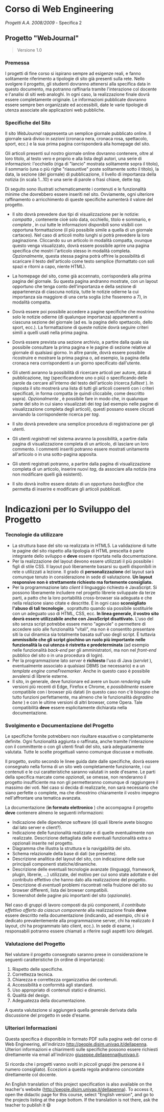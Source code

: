 # Corso di Web Engineering
*Progetti A.A. 2008/2009* - Specifica 2

## Progetto "WebJournal"

> Versione 1.0

### Premessa

I progetti di fine corso si ispirano sempre ad esigenze
reali, e fanno solitamente riferimento a tipologie di sito già presenti sulla
rete. Nello svolgere il progetto, gli studenti dovranno attenersi alla
specifica data in questo documento, ma potranno raffinarla tramite l'interazione
col docente e l'analisi di siti web analoghi. In ogni caso, la realizzazione
finale dovrà essere completamente originale. Le informazioni pubblicate
dovranno essere sempre ben organizzate ed accessibili, date le varie tipologie
di utenza associate alle applicazioni web pubbliche.

### Specifiche del Sito

Il sito *WebJournal* rappresenta un semplice giornale pubblicato online. Il giornale sarà diviso in *sezioni* (cronaca nera, cronaca rosa, spettacolo, sport, ecc.) e la sua prima pagina corrisponderà alla homepage del sito.

Gli articoli presenti sul nostro giornale online dovranno contenere, oltre al loro titolo, al testo vero e proprio e alla lista degli autori, una serie di informazioni: l'occhiello (riga di "lancio" mostrata solitamente sopra il titolo), il sommario (una o più righe "riassuntive" poste solitamente sotto il titolo), la data, la sezione (del giornale) di pubblicazione, il livello di importanza della notizia (in scala 1...10) e una serie di parole o frasi chiave, dette *tag*.

Di seguito sono illustrati schematicamente i contenuti e le
funzionalità minime che dovrebbero essere inseriti nel sito. Ovviamente, ogni
ulteriore raffinamento o arricchimento di queste specifiche aumenterà il valore
del progetto.
* Il sito dovrà prevedere due tipi di visualizzazione per le notizie: *compatta* , contenente cioè solo data, occhiello, titolo e sommario, e *completa* , in cui tutte le informazioni disponibili sono visibili con opportuna formattazione (il più possibile simile a quella di un giornale cartaceo). Nel caso di articoli molto lunghi si potrà prevedere la loro paginazione. Cliccando su un articolo in modalità compatta, ovunque questo venga visualizzato, dovrà essere possibile aprire una pagina specifica che mostri l'articolo stesso in modalità completa. *Opzionalmente*, questa stessa pagina potrà offrire la possibilità di scaricare il testo dell'articolo come testo semplice (formattato con soli spazi e ritorni a capo, niente HTML).

* La homepage del sito, come già accennato, corrisponderà alla prima pagina del giornale. Su questa pagina andranno mostrate, con un layout opportuno che tenga conto dell'importanza e della sezione di appartenenza di ciascuna notizia, tutte le notizie odierne la cui importanza sia maggiore di una certa soglia (che fisseremo a 7), in modalità compatta.

* Dovrà essere poi possibile accedere a pagine specifiche che mostrino solo le notizie odierne (di qualunque importanza) appartenenti a ciascuna sezione del giornale (ad es. la pagina dello spettacolo, dello sport, ecc.). La formattazione di queste notizie dovrà seguire criteri simili a quelli usati nella prima pagina.

* Dovrà essere prevista una sezione archivio, a partire dalla quale sia possibile consultare la prima pagina e le pagine di sezione relative al giornale di qualsiasi giorno. In altre parole, dovrà essere possibile ricostruire e mostrare la prima pagina o, ad esempio, la pagina della cronaca nera corrispondenti a un giorno specificato dall'utente.

* Gli utenti avranno la possibilità di ricercare articoli per autore, data di pubblicazione, *tag* (specificandone uno o più) o specificando delle parole da cercare all'interno del testo dell'articolo (ricerca *fulltext* ). In risposta il sito mostrerà una lista di tutti gli articoli coerenti con i criteri specificati, in forma compatta (e quindi cliccabile, come descritto sopra). *Opzionalmente* , è possibile fare in modo che, in qualunque parte del sito in cui siano visualizzati dei *tag* (ad esempio nelle pagine di visualizzazione completa degli articoli), questi possano essere cliccati avviando la corrispondente ricerca per *tag*.

* Il sito dovrà prevedere una semplice procedura di registrazione per gli utenti.

* Gli utenti *registrati* nel sistema avranno la possibilità, a partire dalla pagina di visualizzazione completa di un articolo, di lasciare un loro commento. I commenti inseriti potranno essere mostrati unitamente all'articolo o in una sotto-pagina apposita.

* Gli utenti registrati potranno, a partire dalla pagina di visualizzazione completa di un articolo, inserire nuovi *tag*, da associare alla notizia (ma non modificare quelli già esistenti).

* Il sito dovrà inoltre essere dotato di un opportuno *backoffice* che permetta di inserire e modificare gli articoli pubblicati.

# Indicazioni per lo Sviluppo del Progetto

### Tecnologie da utilizzare

* La struttura base del sito va realizzata in HTML5. La validazione di tutte le pagine del sito rispetto alla tipologia di HTML prescelta è parte integrante dello sviluppo e **deve** essere riportata nella documentazione.
* Per la realizzazione del layout devono essere utilizzati il più possibile i figli di stile CSS. Il layout può liberamente basarsi su quelli disponibili in rete o utilizzati a lezione. Il grado di **personalizzazione** del layout sarà comunque tenuto in considerazione in sede di valutazione. **Un layout responsive non è strettamente richiesto ma fortemente consigliato.**
* Per la programmazione lato *client* il linguaggio richiesto è JavaScript. Si possono liberamente includere nel progetto librerie sviluppate da terze parti, a patto che la loro portabilità cross-browser sia adeguata e che nella relazione siano citate e descritte. È in ogni caso **sconsigliato l'abuso di tali tecnologie** , soprattutto quando sia possibile sostituirle con un adeguato uso di HTML, CSS, ecc. **In linea generale, il vostro sito dovrà essere utilizzabile anche con JavaScript disattivato.** L'uso del sito senza script potrebbe essere meno "agevole" o permettere di accedere solo alle funzionalità "vitali", ma non è consentito presentare siti la cui dinamica sia totalmente basata sull'uso degli script. È tuttavia **ammissibile che gli script giochino un ruolo più importante nelle funzionalità la cui utenza è ristretta e predeterminata** (ad esempio nelle funzionalità *back-end* per gli amministratori, ma non nel *front-end* pubblico del sito o in una procedura di login).
* Per la programmazione lato *server* è **richiesto** l'uso di Java (*servlet* ), eventualmente associato a qualsiasi DBMS (se necessario) e a un *template engine* come*Freemarker*. Anche in questo caso è possibile avvalersi di librerie esterne.
* Il sito, in generale, deve funzionare ed avere un buon *rendering* sulle versioni più recenti di Edge, Firefox e Chrome, e *possibilmente* essere compatibile con i browser più datati (in questo caso non c'è bisogno che tutto funzioni perfettamente, ma almeno che le funzionalità *degradino bene* ) e con le ultime versioni di altri browser, come Opera. Tale compatibilità **deve** essere esplicitamente dichiarata nella documentazione.

### Svolgimento e Documentazione del Progetto

Le specifiche fornite potrebbero non risultare esaustive o completamente definite. Ogni funzionalità aggiunta o raffinata, anche tramite l'interazione con il committente o con gli utenti finali del sito, sarà adeguatamente valutata. Tutte le scelte progettuali vanno comunque discusse e motivate.

Il progetto, svolto secondo le linee guida date dalle specifiche, dovrà essere consegnato nella forma di un sito web completamente funzionante, i cui contenuti e le cui caratteristiche saranno valutati in sede d'esame. Le parti della specifica marcate come *opzionali*, se omesse, non renderanno il progetto insufficiente ma non gli permetteranno comunque di raggiungere il massimo dei voti. Nel caso si decida di realizzarle, non sarà necessario che siano perfette o complete, ma che dimostrino chiaramente il vostro impegno nell'affrontare una tematica avanzata.

La documentazione (**in formato elettronico** ) che accompagna il progetto **deve** contenere almeno le seguenti informazioni:

* Indicazione delle dipendenze software (di quali librerie avete bisogno dal lato server e client?).
* Indicazione delle funzionalità realizzate e di quelle eventualmente non realizzate. Descrizione dettagliata delle eventuali funzionalità extra o opzionali inserite nel progetto.
* Diagramma che illustra la struttura e la navigabilità del sito.
* Schema relazionale della base di dati (se presente).
* Descrizione analitica del layout del sito, con indicazione delle sue principali componenti statiche/dinamiche.
* Descrizione delle eventuali tecnologie avanzate (linguaggi, framework, plugin, librerie, ...) utilizzate, del motivo per cui sono state adottate e del contributo effettivo che hanno dato alla realizzazione del progetto.
* Descrizione di *eventuali* problemi riscontrati nella fruizione del sito su browser differenti, lista dei browser compatibili.
* Screenshot delle pagine più importanti del sito (*opzionale*).

Nel caso di gruppi di lavoro composti da più componenti, *il contributo effettivo offerto da ciascun componente* alla realizzazione finale **deve** essere descritto nella documentazione (indicando, ad esempio, chi si è dedicato prevalentemente alla programmazione server, chi ha realizzato il layout, chi ha programmato lato client, ecc.). In sede di esame, i responsabili potranno essere chiamati a riferire sugli aspetti loro delegati.

### Valutazione del Progetto

Nel valutare il progetto consegnato saranno prese in considerazione le seguenti caratteristiche (in ordine di importanza):

1. Rispetto delle specifiche.
2. Correttezza tecnica.
3. Chiarezza e correttezza organizzativa dei contenuti.
4. Accessibilità e conformità agli standard.
5. Uso appropriato di contenuti statici e dinamici.
6. Qualità del design.
7. Adeguatezza della documentazione.

A questa valutazione si aggiungerà quella generale derivata dalla discussione del progetto in sede d'esame.

### Ulteriori Informazioni

Questa specifica è disponibile in formato PDF sulla pagina web del corso di Web Engineering, all'indirizzo http://people.disim.univaq.it/dellapenna. Ulteriori informazioni e chiarimenti sulle specifiche possono essere richiesti direttamente via email all'indirizzo giuseppe.dellapenna@univaq.it.

Si ricorda che i progetti vanno svolti in *piccoli* gruppi (tre persone è il numero consigliato). Eccezioni a questa regola andranno concordate direttamente col docente.

An English translation of this project specification is also available on the teacher's website (http://people.disim.univaq.it/dellapenna). To access it, open the didactic page for this course, select "English version", and go to the projects listing at the page bottom. If the translation is not there, ask the teacher to publish it 😄
